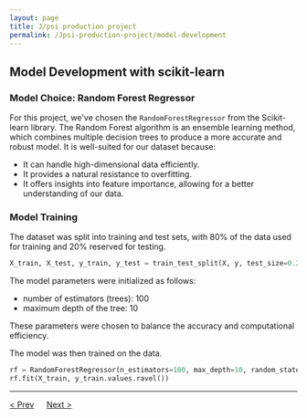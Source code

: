```yaml
---
layout: page
title: J/psi production project
permalink: /Jpsi-production-project/model-development
---
```


## Model Development with scikit-learn

### Model Choice: Random Forest Regressor

For this project, we've chosen the `RandomForestRegressor` from the Scikit-learn library. The Random Forest algorithm is an ensemble learning method, which combines multiple decision trees to produce a more accurate and robust model. It is well-suited for our dataset because:

- It can handle high-dimensional data efficiently.
- It provides a natural resistance to overfitting.
- It offers insights into feature importance, allowing for a better understanding of our data.

### Model Training

The dataset was split into training and test sets, with 80% of the data used for training and 20% reserved for testing.

```python
X_train, X_test, y_train, y_test = train_test_split(X, y, test_size=0.2, random_state=42)
```

The model parameters were initialized as follows:

- number of estimators (trees): 100
- maximum depth of the tree: 10

These parameters were chosen to balance the accuracy and computational efficiency.

The model was then trained on the data.

```python
rf = RandomForestRegressor(n_estimators=100, max_depth=10, random_state=42)
rf.fit(X_train, y_train.values.ravel())
```

---

[< Prev](proj-5.markdown)  &emsp; [Next >](proj-7.markdown)